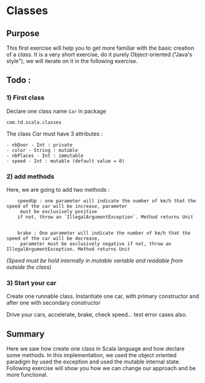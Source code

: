 # Classes

## Purpose

This first exercise will help you to get more familiar with the basic creation of a _class_.
It is a very short exercise, do it purely Object-oriented ("Java's style"), we will iterate on it in the following exercise.

## Todo : 

### 1) First class 

Declare one class name `Car` in package 

    com.td.scala.classes


The class _Car_ must have 3 attributes : 

    - nbDoor - Int : private
    - color - String : mutable
    - nbPlaces - Int : immutable
    - speed - Int : mutable (default value = 0)
    
### 2) add methods 

Here, we are going to add two methods :  

        speedUp : one parameter will indicate the number of km/h that the speed of the car will be increase, parameter
         must be exclusively positive
        if not, throw an `IllegalArgumentException`. Method returns Unit
    
    
        brake : One parameter will indicate the number of km/h that the speed of the car will be decrease,
         parameter must be exclusively negative if not, throw an IllegalArgumentException. Method returns Unit
         
   *(Speed must be hold internally in mutable variable and readable from outside the class)*
   
### 3) Start your car


Create one runnable class. 
Instantiate one car, with primary constructor and after one with secondary constructor

Drive your cars, accelerate, brake, check speed... test error cases also. 

## Summary

Here we saw how create one class in Scala language and how declare some methods. In this implementation,
we used the object oriented paradigm by used the exception and used the mutable internal state. 
Following exercise will show you how we can change our approach and be more functional.
